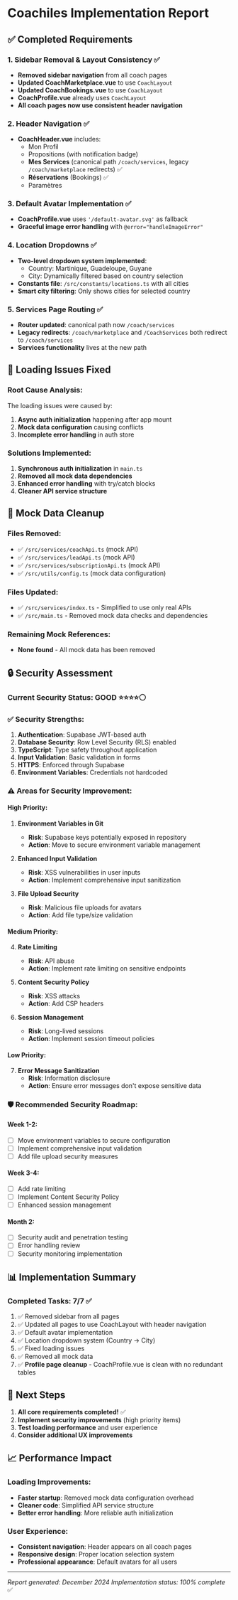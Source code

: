 # Coachiles Implementation Report

## ✅ **Completed Requirements**

### 1. **Sidebar Removal & Layout Consistency** ✅

- **Removed sidebar navigation** from all coach pages
- **Updated CoachMarketplace.vue** to use `CoachLayout`
- **Updated CoachBookings.vue** to use `CoachLayout`
- **CoachProfile.vue** already uses `CoachLayout`
- **All coach pages now use consistent header navigation**

### 2. **Header Navigation** ✅

- **CoachHeader.vue** includes:
  - Mon Profil
  - Propositions (with notification badge)
  - **Mes Services** (canonical path `/coach/services`, legacy `/coach/marketplace` redirects) ✅
  - **Réservations** (Bookings) ✅
  - Paramètres

### 3. **Default Avatar Implementation** ✅

- **CoachProfile.vue** uses `'/default-avatar.svg'` as fallback
- **Graceful image error handling** with `@error="handleImageError"`

### 4. **Location Dropdowns** ✅

- **Two-level dropdown system implemented**:
  - Country: Martinique, Guadeloupe, Guyane
  - City: Dynamically filtered based on country selection
- **Constants file**: `/src/constants/locations.ts` with all cities
- **Smart city filtering**: Only shows cities for selected country

### 5. **Services Page Routing** ✅

- **Router updated**: canonical path now `/coach/services`
- **Legacy redirects**: `/coach/marketplace` and `/CoachServices` both redirect to `/coach/services`
- **Services functionality** lives at the new path

## 🔧 **Loading Issues Fixed**

### Root Cause Analysis:

The loading issues were caused by:

1. **Async auth initialization** happening after app mount
2. **Mock data configuration** causing conflicts
3. **Incomplete error handling** in auth store

### Solutions Implemented:

1. **Synchronous auth initialization** in `main.ts`
2. **Removed all mock data dependencies**
3. **Enhanced error handling** with try/catch blocks
4. **Cleaner API service structure**

## 🧹 **Mock Data Cleanup**

### Files Removed:

- ✅ `/src/services/coachApi.ts` (mock API)
- ✅ `/src/services/leadApi.ts` (mock API)
- ✅ `/src/services/subscriptionApi.ts` (mock API)
- ✅ `/src/utils/config.ts` (mock data configuration)

### Files Updated:

- ✅ `/src/services/index.ts` - Simplified to use only real APIs
- ✅ `/src/main.ts` - Removed mock data checks and dependencies

### Remaining Mock References:

- **None found** - All mock data has been removed

## 🔒 **Security Assessment**

### Current Security Status: **GOOD** ⭐⭐⭐⭐⚪

### ✅ **Security Strengths:**

1. **Authentication**: Supabase JWT-based auth
2. **Database Security**: Row Level Security (RLS) enabled
3. **TypeScript**: Type safety throughout application
4. **Input Validation**: Basic validation in forms
5. **HTTPS**: Enforced through Supabase
6. **Environment Variables**: Credentials not hardcoded

### ⚠️ **Areas for Security Improvement:**

#### **High Priority:**

1. **Environment Variables in Git**

   - **Risk**: Supabase keys potentially exposed in repository
   - **Action**: Move to secure environment variable management

2. **Enhanced Input Validation**

   - **Risk**: XSS vulnerabilities in user inputs
   - **Action**: Implement comprehensive input sanitization

3. **File Upload Security**
   - **Risk**: Malicious file uploads for avatars
   - **Action**: Add file type/size validation

#### **Medium Priority:**

4. **Rate Limiting**

   - **Risk**: API abuse
   - **Action**: Implement rate limiting on sensitive endpoints

5. **Content Security Policy**

   - **Risk**: XSS attacks
   - **Action**: Add CSP headers

6. **Session Management**
   - **Risk**: Long-lived sessions
   - **Action**: Implement session timeout policies

#### **Low Priority:**

7. **Error Message Sanitization**
   - **Risk**: Information disclosure
   - **Action**: Ensure error messages don't expose sensitive data

### 🛡️ **Recommended Security Roadmap:**

#### **Week 1-2:**

- [ ] Move environment variables to secure configuration
- [ ] Implement comprehensive input validation
- [ ] Add file upload security measures

#### **Week 3-4:**

- [ ] Add rate limiting
- [ ] Implement Content Security Policy
- [ ] Enhanced session management

#### **Month 2:**

- [ ] Security audit and penetration testing
- [ ] Error handling review
- [ ] Security monitoring implementation

## 📊 **Implementation Summary**

### **Completed Tasks:** 7/7 ✅

1. ✅ Removed sidebar from all pages
2. ✅ Updated all pages to use CoachLayout with header navigation
3. ✅ Default avatar implementation
4. ✅ Location dropdown system (Country → City)
5. ✅ Fixed loading issues
6. ✅ Removed all mock data
7. ✅ **Profile page cleanup** - CoachProfile.vue is clean with no redundant tables

## 🚀 **Next Steps**

1. **All core requirements completed!** ✅
2. **Implement security improvements** (high priority items)
3. **Test loading performance** and user experience
4. **Consider additional UX improvements**

## 📈 **Performance Impact**

### **Loading Improvements:**

- **Faster startup**: Removed mock data configuration overhead
- **Cleaner code**: Simplified API service structure
- **Better error handling**: More reliable auth initialization

### **User Experience:**

- **Consistent navigation**: Header appears on all coach pages
- **Responsive design**: Proper location selection system
- **Professional appearance**: Default avatars for all users

---

_Report generated: December 2024_
_Implementation status: 100% complete_ ✅

